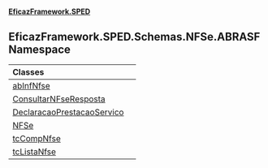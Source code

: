 #### [EficazFramework.SPED](EficazFrameworkSPED.md 'EficazFramework SPED')

## EficazFramework.SPED.Schemas.NFSe.ABRASF Namespace

| Classes | |
| :--- | :--- |
| [abInfNfse](EficazFramework.SPED.Schemas.NFSe.ABRASF/abInfNfse.md 'EficazFramework.SPED.Schemas.NFSe.ABRASF.abInfNfse') | |
| [ConsultarNFseResposta](EficazFramework.SPED.Schemas.NFSe.ABRASF/ConsultarNFseResposta.md 'EficazFramework.SPED.Schemas.NFSe.ABRASF.ConsultarNFseResposta') | |
| [DeclaracaoPrestacaoServico](EficazFramework.SPED.Schemas.NFSe.ABRASF/DeclaracaoPrestacaoServico.md 'EficazFramework.SPED.Schemas.NFSe.ABRASF.DeclaracaoPrestacaoServico') | |
| [NFSe](EficazFramework.SPED.Schemas.NFSe.ABRASF/NFSe.md 'EficazFramework.SPED.Schemas.NFSe.ABRASF.NFSe') | |
| [tcCompNfse](EficazFramework.SPED.Schemas.NFSe.ABRASF/tcCompNfse.md 'EficazFramework.SPED.Schemas.NFSe.ABRASF.tcCompNfse') | |
| [tcListaNfse](EficazFramework.SPED.Schemas.NFSe.ABRASF/tcListaNfse.md 'EficazFramework.SPED.Schemas.NFSe.ABRASF.tcListaNfse') | |
